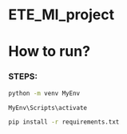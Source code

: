 # ETE_Ml_project

# How to run?

### STEPS:

```bash
python -m venv MyEnv
```

```bash
MyEnv\Scripts\activate
```

```bash
pip install -r requirements.txt
```
